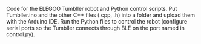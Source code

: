 Code for the ELEGOO Tumbller robot and Python control scripts. Put Tumbller.ino and the other C++ files (.cpp, .h) into a folder and upload them with the Arduino IDE. Run the Python files to control the robot (configure serial ports so the Tumbller connects through BLE on the port named in control.py). 

